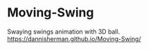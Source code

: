 # Moving-Swing
Swaying swings animation with 3D ball. 
https://dannisherman.github.io/Moving-Swing/
